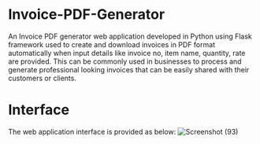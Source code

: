 # Invoice-PDF-Generator
An Invoice PDF generator web application developed in Python using Flask framework used to create and download invoices in PDF format automatically when input details like invoice no, item name, quantity, rate are provided. This can be commonly used in businesses to process and generate professional looking invoices that can be easily shared with their customers or clients.

# Interface
The web application interface is provided as below:
![Screenshot (93)](https://github.com/Prathibha-S/Invoice-PDF-Generator/assets/95700454/80604e45-e1c1-4d42-b473-354d86314e4a)
